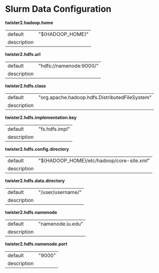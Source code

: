 # Slurm Data Configuration

**twister2.hadoop.home**
<table><tr><td>default</td><td>"${HADOOP_HOME}"</td><tr><td>description</td><td></td></table>

**twister2.hdfs.url**
<table><tr><td>default</td><td>"hdfs://namenode:9000/"</td><tr><td>description</td><td></td></table>

**twister2.hdfs.class**
<table><tr><td>default</td><td>"org.apache.hadoop.hdfs.DistributedFileSystem"</td><tr><td>description</td><td></td></table>

**twister2.hdfs.implementation.key**
<table><tr><td>default</td><td>"fs.hdfs.impl"</td><tr><td>description</td><td></td></table>

**twister2.hdfs.config.directory**
<table><tr><td>default</td><td>"${HADOOP_HOME}/etc/hadoop/core-site.xml"</td><tr><td>description</td><td></td></table>

**twister2.hdfs.data.directory**
<table><tr><td>default</td><td>"/user/username/"</td><tr><td>description</td><td></td></table>

**twister2.hdfs.namenode**
<table><tr><td>default</td><td>"namenode.iu.edu"</td><tr><td>description</td><td></td></table>

**twister2.hdfs.namenode.port**
<table><tr><td>default</td><td>"9000"</td><tr><td>description</td><td></td></table>